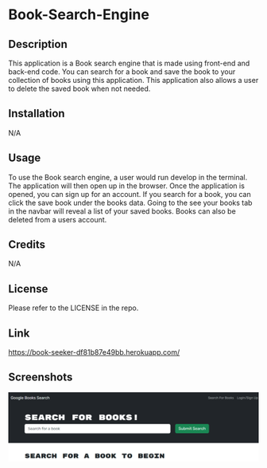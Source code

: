 # Book-Search-Engine

## Description

This application is a Book search engine that is made using front-end and back-end code. You can search for a book and save the book to your collection of books using this application. This application also allows a user to delete the saved book when not needed.

## Installation

N/A

## Usage

To use the Book search engine, a user would run develop in the terminal. The application will then open up in the browser. Once the application is opened, you can sign up for an account. If you search for a book, you can click the save book under the books data. Going to the see your books tab in the navbar will reveal a list of your saved books. Books can also be deleted from a users account.

## Credits

N/A 

## License

Please refer to the LICENSE in the repo.

## Link

https://book-seeker-df81b87e49bb.herokuapp.com/ 

## Screenshots

![Screenshot](/img/book-seeker.png) 